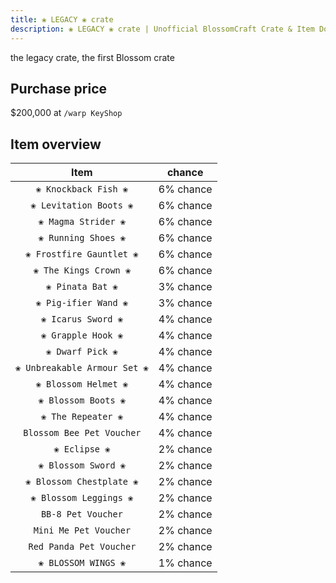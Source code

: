 ```yaml
---
title: ❀ LEGACY ❀ crate
description: ❀ LEGACY ❀ crate | Unofficial BlossomCraft Crate & Item Documentation
---
```


the legacy crate, the first Blossom crate

## Purchase price
$200,000 at `/warp KeyShop`

## Item overview

|          Item          |   chance  |
|:----------------------:|:---------:|
|   `❀ Knockback Fish ❀`   | 6% chance |
|  `❀ Levitation Boots ❀`  | 6% chance |
|    `❀ Magma Strider ❀`   | 6% chance |
|    `❀ Running Shoes ❀`   | 6% chance |
| `❀ Frostfire Gauntlet ❀` | 6% chance |
|   `❀ The Kings Crown ❀`  | 6% chance |
|     `❀ Pinata Bat ❀`     | 3% chance |
|   `❀ Pig-ifier Wand ❀`   | 3% chance |
|    `❀ Icarus Sword ❀`    | 4% chance |
|    `❀ Grapple Hook ❀`    | 4% chance |
|     `❀ Dwarf Pick ❀`     | 4% chance |
| `❀ Unbreakable Armour Set ❀` | 4% chance |
|   `❀ Blossom Helmet ❀`   | 4% chance |
|    `❀ Blossom Boots ❀`   | 4% chance |
|     `❀ The Repeater ❀`   | 4% chance |
| `Blossom Bee Pet Voucher` | 4% chance |
|       `❀ Eclipse ❀`      | 2% chance |
|    `❀ Blossom Sword ❀`   | 2% chance |
| `❀ Blossom Chestplate ❀` | 2% chance |
|  `❀ Blossom Leggings ❀`  | 2% chance |
|      `BB-8 Pet Voucher`   | 2% chance |
|   `Mini Me Pet Voucher`   | 2% chance |
|  `Red Panda Pet Voucher`  | 2% chance |
|    `❀ BLOSSOM WINGS ❀`   | 1% chance |